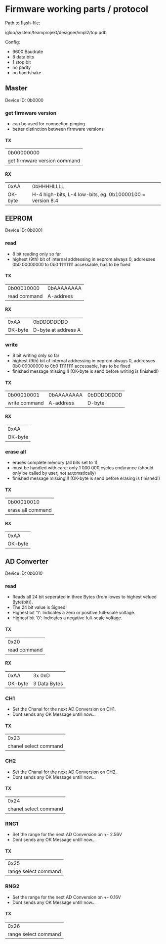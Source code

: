 # Firmware working parts / protocol
Path to flash-file:

igloo/system/teamprojekt/designer/impl2/top.pdb

Config:
* 9600 Baudrate
* 8 data bits
* 1 stop bit
* no parity
* no handshake

## Master
Device ID: 0b0000
### get firmware version
* can be used for connection pinging
* better distinction between firmware versions

#### TX
|              |
|--------------|
| 0b00000000   |
| get firmware version command |

#### RX
|         |                     |
|---------|---------------------|
| 0xAA    | 0bHHHHLLLL          |
| OK-byte | H-4 high-bits, L-4 low-bits, eg. 0b10000100 = version 8.4 |

## EEPROM
Device ID: 0b0001
### read
* 8 bit reading only so far
* highest (9th) bit of internal addressing in eeprom always 0, addresses 0b0 00000000 to 0b0 11111111 accessable, has to be fixed

#### TX
|              |            |
|--------------|------------|
| 0b00010000   | 0bAAAAAAAA |
| read command | A-address  |

#### RX
|         |                     |
|---------|---------------------|
| 0xAA    | 0bDDDDDDDD          |
| OK-byte | D-byte at address A |

### write
* 8 bit writing only so far
* highest (9th) bit of internal addressing in eeprom always 0, addresses 0b0 00000000 to 0b0 11111111 accessable, has to be fixed
* finished message missing!!! (OK-byte is send before writing is finished!)

#### TX
|              |            |          |
|--------------|------------|----------|
| 0b00010001   | 0bAAAAAAAA |0bDDDDDDDD|
| write command | A-address  | D-byte   |

#### RX
|         |
|---------|
| 0xAA    |
| OK-byte |

### erase all
* erases complete memory (all bits set to 1)
* must be handled with care: only 1 000 000 cycles endurance (should only be called by user, not automatically)
* finished message missing!!! (OK-byte is send before erasing is finished!)

#### TX
|              |
|--------------|
| 0b00010010   |
| erase all command |

#### RX
|         |
|---------|
| 0xAA    |
| OK-byte |

## AD Converter
Device ID: 0b0010

### read
* Reads all 24 bit seperated in three Bytes (from lowes to highest velued Byte(bit)).
* The 24 bit value is Signed!
* Highest bit '1': Indicates a zero or positive full-scale voltage.
* Highest bit '0': Indicates a negative full-scale voltage.

#### TX
|  	|
|-----|
|0x20|
|read command|

#### RX
|	 |   |
|---|---|
|0xAA|3x 0xD|
|OK-byte|3 Data Bytes|

### CH1
* Set the Chanal for the next AD Conversion on CH1.
* Dont sends any OK Message untill now...

#### TX
|   |
|---|
|0x23|
|chanel select command|

### CH2
* Set the Chanal for the next AD Conversion on CH2.
* Dont sends any OK Message untill now...

#### TX
|   |
|---|
|0x24|
|chanel select command|

### RNG1
* Set the range for the next AD Conversion on +- 2.56V
* Dont sends any OK Message untill now...

#### TX
|   |
|---|
|0x25|
|range select command|

### RNG2
* Set the range for the next AD Conversion on +- 0.16V
* Dont sends any OK Message untill now...

#### TX
|   |
|---|
|0x26|
|range select command|